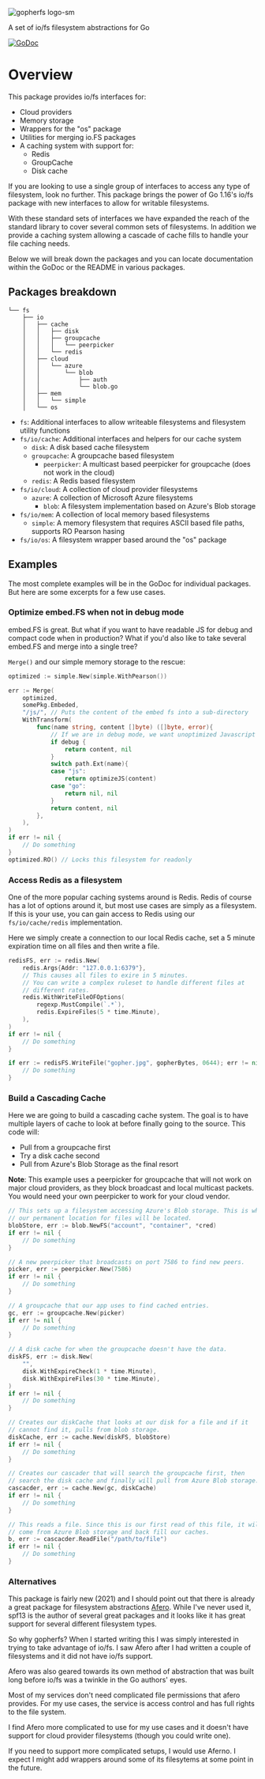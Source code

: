 ![gopherfs logo-sm](https://cloud.githubusercontent.com/assets/png)

A set of io/fs filesystem abstractions for Go

[![GoDoc](https://godoc.org/github.com/gopherfs/fs?status.svg)](https://godoc.org/github.com/gopherfs/fs)

# Overview

This package provides io/fs interfaces for:

- Cloud providers
- Memory storage
- Wrappers for the "os" package
- Utilities for merging io.FS packages
- A caching system with support for:
	- Redis
	- GroupCache
	- Disk cache

If you are looking to use a single group of interfaces to access any type of filesystem, look no further. This package brings the power of Go 1.16's io/fs package with new interfaces to allow for writable filesystems.

With these standard sets of interfaces we have expanded the reach of the standard library to cover several common sets of filesystems. In addition we provide a caching system allowing a cascade of cache fills to handle your file caching needs.

Below we will break down the packages and you can locate documentation within the GoDoc or the README in various packages.

## Packages breakdown
```
└── fs
    ├── io
	│   ├── cache
	│   │   ├── disk
	│   │   ├── groupcache
	│   │   │   └── peerpicker
	│   │   └── redis
	│   ├── cloud
	│   │   └── azure
	│   │       └── blob
	│   │           ├── auth
	│   │           └── blob.go
	│   ├── mem
	│   │   └── simple
	│   └── os
```

- `fs`: Additional interfaces to allow writeable filesystems and filesystem utility functions
- `fs/io/cache`:  Additional interfaces and helpers for our cache system
	- `disk`:  A disk based cache filesystem
	- `groupcache`:  A groupcache based filesystem
		- `peerpicker`: A multicast based peerpicker for groupcache (does not work in the cloud)
	- `redis`:  A Redis based filesystem
- `fs/io/cloud`: A collection of cloud provider filesystems
	- `azure`: A collection of Microsoft Azure filesystems
		- `blob`: A filesystem implementation based on Azure's Blob storage
- `fs/io/mem`: A collection of local memory based filesystems
	- `simple`: A memory filesystem that requires ASCII based file paths, supports RO Pearson hasing
- `fs/io/os`: A filesystem wrapper based around the "os" package

## Examples

The most complete examples will be in the GoDoc for individual packages. But here are some excerpts for a few use cases.

### Optimize embed.FS when not in debug mode

embed.FS is great. But what if you want to have readable JS for debug and compact code when in production?  What if you'd also like to take several embed.FS and merge into a single tree?

`Merge()` and our simple memory storage to the rescue:
```go
optimized := simple.New(simple.WithPearson())

err := Merge(
	optimized, 
	somePkg.Embeded, 
	"/js/", // Puts the content of the embed fs into a sub-directory
	WithTransform(
		func(name string, content []byte) ([]byte, error){
			// If we are in debug mode, we want unoptimized Javascript
			if debug {
				return content, nil
			}
			switch path.Ext(name){
			case "js":
				return optimizeJS(content)
			case "go":
				return nil, nil
			}
			return content, nil
		},
	),
)
if err != nil {
	// Do something
}
optimized.RO() // Locks this filesystem for readonly
```

### Access Redis as a filesystem

One of the more popular caching systems around is Redis. Redis of course has a lot of options around it, but most use cases are simply as a filesystem. If this is your use, you can gain
access to Redis using our `fs/io/cache/redis` implementation.

Here we simply create a connection to our local Redis cache, set a 5 minute expiration time on all files and then write a file.
```go
redisFS, err := redis.New(
	redis.Args{Addr: "127.0.0.1:6379"},
	// This causes all files to exire in 5 minutes.
	// You can write a complex ruleset to handle different files at
	// different rates.
	redis.WithWriteFileOFOptions(
		regexp.MustCompile(`.*`),
		redis.ExpireFiles(5 * time.Minute),
	),
)
if err != nil {
	// Do something
}

if err := redisFS.WriteFile("gopher.jpg", gopherBytes, 0644); err != nil {
	// Do something
}
```

### Build a Cascading Cache

Here we are going to build a cascading cache system. The goal is to have multiple layers of cache to look at before finally going to the source. This code will:

- Pull from a groupcache first
- Try a disk cache second
- Pull from Azure's Blob Storage as the final resort

**Note**: This example uses a peerpicker for groupcache that will not work on major cloud providers, as they block broadcast and local multicast packets. You would need your own peerpicker to work for your cloud vendor.

```go
// This sets up a filesystem accessing Azure's Blob storage. This is where
// our permanent location for files will be located.
blobStore, err := blob.NewFS("account", "container", *cred)
if err != nil {
	// Do something
}

// A new peerpicker that broadcasts on port 7586 to find new peers.
picker, err := peerpicker.New(7586)
if err != nil {
	// Do something
}

// A groupcache that our app uses to find cached entries.
gc, err := groupcache.New(picker)
if err != nil {
	// Do something
}

// A disk cache for when the groupcache doesn't have the data.
diskFS, err := disk.New(
	"", 
	disk.WithExpireCheck(1 * time.Minute), 
	disk.WithExpireFiles(30 * time.Minute),
)
if err != nil {
	// Do something
}

// Creates our diskCache that looks at our disk for a file and if it
// cannot find it, pulls from blob storage.
diskCache, err := cache.New(diskFS, blobStore)
if err != nil {
	// Do something
}

// Creates our cascader that will search the groupcache first, then
// search the disk cache and finally will pull from Azure Blob storage.
cascacder, err := cache.New(gc, diskCache)
if err != nil {
	// Do something
}

// This reads a file. Since this is our first read of this file, it will
// come from Azure Blob storage and back fill our caches.
b, err := cascacder.ReadFile("/path/to/file")
if err != nil {
	// Do something
}
```

### Alternatives

This package is fairly new (2021) and I should point out that there is already a great package for filesystem abstractions [Afero](https://github.com/spf13/afero).  While I've never used it, spf13 is the author of several great packages and it looks like it has great support for several different filesystem types.

So why gopherfs?  When I started writing this I was simply interested in trying to take advantage of io/fs.  I saw Afero after I had written a couple of filesystems and it did not have io/fs support. 

Afero was also geared towards its own method of abstraction that was built long before io/fs was a twinkle in the Go authors' eyes. 

Most of my services don't need complicated file permissions that afero provides. For my use cases, the service is access control and has full rights to the file system.

I find Afero more complicated to use for my use cases and it doesn't have support for cloud provider filesystems (though you could write one). 

If you need to support more complicated setups, I would use Aferno.  I expect I might add wrappers around some of its filesytems at some point in the future.